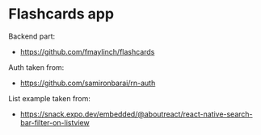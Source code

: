 # Flashcards app

Backend part:
- https://github.com/fmaylinch/flashcards

Auth taken from:
- https://github.com/samironbarai/rn-auth

List example taken from:
- https://snack.expo.dev/embedded/@aboutreact/react-native-search-bar-filter-on-listview
